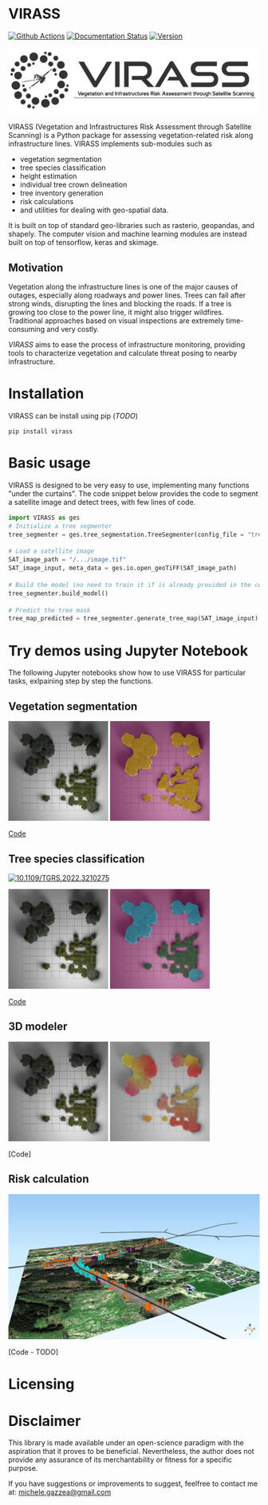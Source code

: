 # VIRASS

[![Github Actions](https://github.com/weecology/DeepForest/actions/workflows/Conda-app.yml/badge.svg)](https://github.com/weecology/DeepForest/actions/workflows/Conda-app.yml)
[![Documentation Status](https://readthedocs.org/projects/deepforest/badge/?version=latest)](http://deepforest.readthedocs.io/en/latest/?badge=latest)
[![Version](https://img.shields.io/pypi/v/DeepForest.svg)](https://pypi.python.org/pypi/DeepForest)


![img](docs/logo.png)

VIRASS (Vegetation and Infrastructures Risk Assessment through Satellite Scanning) is a Python package for assessing vegetation-related risk along infrastructure lines. VIRASS implements sub-modules such as
- vegetation segmentation
- tree species classification
- height estimation
- individual tree crown delineation
- tree inventory generation
- risk calculations 
- and utilities for dealing with geo-spatial data.

It is built on top of standard geo-libraries such as rasterio, geopandas, and shapely. The computer vision and machine learning modules are instead built on top of tensorflow, keras and skimage.


## Motivation

 Vegetation along the infrastructure lines is one of the major causes of outages, especially along roadways and power lines. Trees can fall after strong winds, disrupting the lines and blocking the roads. If a tree is growing too close to the power line, it might also trigger wildfires.
 Traditional approaches based on visual inspections are extremely time-consuming and very costly.
 
 *VIRASS* aims to ease the process of infrastructure monitoring, providing tools to characterize vegetation and calculate threat posing to nearby infrastructure.
  


# Installation

VIRASS can be install using pip (*TODO*)

```
pip install virass
```

# Basic usage

VIRASS is designed to be very easy to use, implementing many functions "under the curtains". 
The code snippet below provides the code to segment a satellite image and detect trees, with few lines of code.

```Python
import VIRASS as ges
# Initialize a tree segmenter
tree_segmenter = ges.tree_segmentation.TreeSegmenter(config_file = "tree_segmenter_config.yaml")

# Load a satellite image
SAT_image_path = "/.../image.tif"
SAT_image_input, meta_data = ges.io.open_geoTiFF(SAT_image_path)

# Build the model (no need to train it if is already provided in the configuration file)
tree_segmenter.build_model()

# Predict the tree mask
tree_map_predicted = tree_segmenter.generate_tree_map(SAT_image_input)
```


# Try demos using Jupyter Notebook

The following Jupyter notebooks show how to use VIRASS for particular tasks, exlpaining step by step the functions. 


## Vegetation segmentation 

<p float="left">
<img src="images/readme/tree_top.jpg" width="200"/>
<img src="images/readme/tree_segmentation.png" width="200"/>
</p>

[Code](/Block_tree_segmentation.ipynb)

## Tree species classification

[![10.1109/TGRS.2022.3210275](http://img.shields.io/badge/DOI-10.1101/2021.01.08.425840-B31B1B.svg)](https://ieeexplore.ieee.org/abstract/document/9905623)

<p float="left">
<img src="images/readme/tree_top.jpg" width="200"/>
<img src="images/readme/tree_species.png" width="200"/>
</p>

[Code](/Block_tree_species_classification.ipynb)


## 3D modeler

<p float="left">
<img src="images/readme/tree_top.jpg" width="200"/>
<img src="images/readme/nDSM.png" width="200"/>
</p>

[Code]


## Risk calculation

<img src="images/readme/crowns_example.png" width="600">

[Code - TODO] 


# Licensing 


# Disclaimer

This library is made available under an open-science paradigm with the aspiration that it proves to be beneficial. Nevertheless, the author does not provide any assurance of its merchantability or fitness for a specific purpose.

If you have suggestions or improvements to suggest, feelfree to contact me at: michele.gazzea@gmail.com




 
